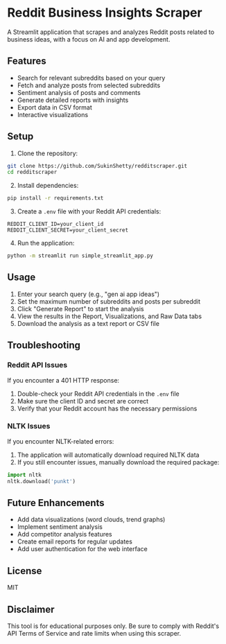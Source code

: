 # Reddit Business Insights Scraper

A Streamlit application that scrapes and analyzes Reddit posts related to business ideas, with a focus on AI and app development.

## Features

- Search for relevant subreddits based on your query
- Fetch and analyze posts from selected subreddits
- Sentiment analysis of posts and comments
- Generate detailed reports with insights
- Export data in CSV format
- Interactive visualizations

## Setup

1. Clone the repository:
```bash
git clone https://github.com/SukinShetty/redditscraper.git
cd redditscraper
```

2. Install dependencies:
```bash
pip install -r requirements.txt
```

3. Create a `.env` file with your Reddit API credentials:
```
REDDIT_CLIENT_ID=your_client_id
REDDIT_CLIENT_SECRET=your_client_secret
```

4. Run the application:
```bash
python -m streamlit run simple_streamlit_app.py
```

## Usage

1. Enter your search query (e.g., "gen ai app ideas")
2. Set the maximum number of subreddits and posts per subreddit
3. Click "Generate Report" to start the analysis
4. View the results in the Report, Visualizations, and Raw Data tabs
5. Download the analysis as a text report or CSV file

## Troubleshooting

### Reddit API Issues
If you encounter a 401 HTTP response:
1. Double-check your Reddit API credentials in the `.env` file
2. Make sure the client ID and secret are correct
3. Verify that your Reddit account has the necessary permissions

### NLTK Issues
If you encounter NLTK-related errors:
1. The application will automatically download required NLTK data
2. If you still encounter issues, manually download the required package:
```python
import nltk
nltk.download('punkt')
```

## Future Enhancements

- Add data visualizations (word clouds, trend graphs)
- Implement sentiment analysis
- Add competitor analysis features
- Create email reports for regular updates
- Add user authentication for the web interface

## License

MIT

## Disclaimer

This tool is for educational purposes only. Be sure to comply with Reddit's API Terms of Service and rate limits when using this scraper. 